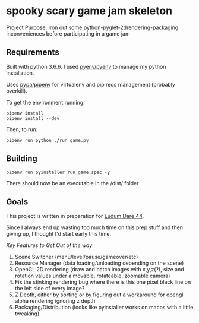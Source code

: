 # spooky scary game jam skeleton

Project Purpose: Iron out some python-pyglet-2drendering-packaging inconveniences before participating in a game jam

## Requirements

Built with python 3.6.6. I used [pyenv/pyenv](https://github.com/pyenv/pyenv) to manage my python installation.

Uses [pypa/pipenv](https://github.com/pypa/pipenv) for virtualenv and pip reqs management (probably overkill).

To get the environment running:
```
pipenv install
pipenv install --dev
```

Then, to run:
```
pipenv run python ./run_game.py
```

## Building

```
pipenv run pyinstaller run_game.spec -y
```

There should now be an executable in the /dist/ folder


## Goals

This project is written in preparation for [Ludum Dare 44](https://ldjam.com/events/ludum-dare/44).

Since I always end up wasting too much time on this prep stuff and then giving up, I thought I'd start early this time.

*Key Features to Get Out of the way*

1. Scene Switcher (menu/level/pause/gameover/etc)
2. Resource Manager (data loading/unloading depending on the scene)
3. OpenGL 2D rendering (draw and batch images with x,y,z(?), size and rotation values under a movable, rotateable, zoomable camera)
4. Fix the stinking rendering bug where there is this one pixel black line on the left side of every image?
5. Z Depth, either by sorting or by figuring out a workaround for opengl alpha rendering ignoring z depth
6. Packaging/Distribution (looks like pyinstaller works on macos with a little tweaking)